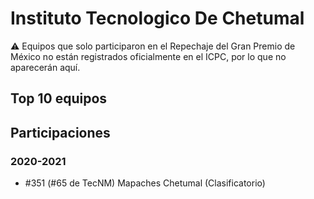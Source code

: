 # Instituto Tecnologico De Chetumal

:warning: Equipos que solo participaron en el Repechaje del Gran Premio de México no están registrados oficialmente en el ICPC, por lo que no aparecerán aquí.

## Top 10 equipos


## Participaciones

### 2020-2021

- #351 (#65 de TecNM) Mapaches Chetumal (Clasificatorio)



